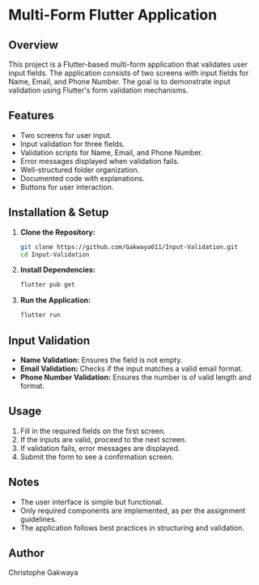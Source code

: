# Multi-Form Flutter Application

## Overview
This project is a Flutter-based multi-form application that validates user input fields. The application consists of two screens with input fields for Name, Email, and Phone Number. The goal is to demonstrate input validation using Flutter's form validation mechanisms.

## Features
- Two screens for user input.
- Input validation for  three fields.
- Validation scripts for Name, Email, and Phone Number.
- Error messages displayed when validation fails.
- Well-structured folder organization.
- Documented code with explanations.
- Buttons for user interaction.



## Installation & Setup
1. **Clone the Repository:**
   ```sh
   git clone https://github.com/Gakwaya011/Input-Validation.git
   cd Input-Validation
   ```
2. **Install Dependencies:**
   ```sh
   flutter pub get
   ```
3. **Run the Application:**
   ```sh
   flutter run
   ```

## Input Validation
- **Name Validation:** Ensures the field is not empty.
- **Email Validation:** Checks if the input matches a valid email format.
- **Phone Number Validation:** Ensures the number is of valid length and format.

## Usage
1. Fill in the required fields on the first screen.
2. If the inputs are valid, proceed to the next screen.
3. If validation fails, error messages are displayed.
4. Submit the form to see a confirmation screen.



## Notes
- The user interface is simple but functional.
- Only required components are implemented, as per the assignment guidelines.
- The application follows best practices in structuring and validation.

## Author
Christophe Gakwaya
